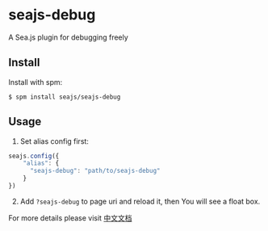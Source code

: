 # seajs-debug


A Sea.js plugin for debugging freely


## Install

Install with spm:

    $ spm install seajs/seajs-debug


## Usage

1. Set alias config first:

  ```js
  seajs.config({
      "alias": {
        "seajs-debug": "path/to/seajs-debug"
      }
  })
  ```

2. Add `?seajs-debug` to page uri and reload it, then You will see a float box.

For more details please visit [中文文档](https://github.com/seajs/seajs-debug/issues/4)

